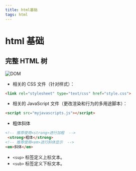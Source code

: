 ```yaml
---
title: html基础
tags: html
---
```


# html 基础

## 完整 HTML 树

![DOM](https://i.loli.net/2017/10/26/59f1ff406e5f5.png)
* 相关的 CSS 文件（针对样式）：

```html
<link rel="stylesheet" type="text/css" href="style.css">
```

* 相关的 JavaScript 文件（更改渲染和行为的多用途脚本）：

```html
<script src="myjavascripts.js"></script>
```

* 粗体斜体

```html
<!-- 推荐使用<strong>进行加粗  -->
 <strong>粗体</strong>
<!-- 推荐使用<em>进行斜体显示  -->
<em>斜体</em>
```

* `<sup>` 标签定义上标文本。
* `<sub>` 标签定义下标文本。



